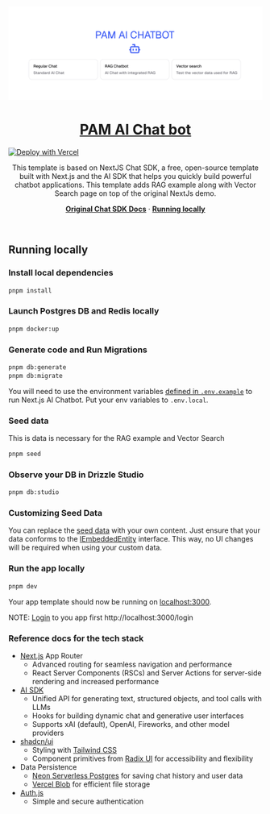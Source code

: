 <a href="https://chat.vercel.ai/">
  <img alt="Next.js + RAG + AI chatbot." src="docs/main_page_image.png">
  <h1 align="center">PAM AI Chat bot</h1> 
</a>

<a href="https://vercel.com/new/clone?repository-url=https://github.com/OrkhanHuseynli/pam-chat-bot.git"><img src="https://vercel.com/button" alt="Deploy with Vercel"/></a>

<p align="center">
   This template is based on NextJS Chat SDK, a free, open-source template built with Next.js and the AI SDK that helps you quickly build powerful chatbot applications.
   This template adds RAG example along with Vector Search page on top of the original NextJs demo.
</p>

<p align="center">
  <a href="https://chat-sdk.dev"><strong>Original Chat SDK Docs</strong></a> ·
  <a href="#running-locally"><strong>Running locally</strong></a>
</p>
<br/>

## Running locally

### Install local dependencies

```bash
pnpm install
```

### Launch Postgres DB and Redis locally

```bash
pnpm docker:up
```

### Generate code and Run Migrations

```bash
pnpm db:generate
pnpm db:migrate
```

You will need to use the environment variables [defined in `.env.example`](.env.example) to run Next.js AI Chatbot. Put your env variables to `.env.local`.

### Seed data

This is data is necessary for the RAG example and Vector Search

```bash
pnpm seed
```

### Observe your DB in Drizzle Studio

```bash
pnpm db:studio
```

### Customizing Seed Data

You can replace the [seed data](./lib/db/seedData.ts) with your own content. Just ensure that your data conforms to the [IEmbeddedEntity](./lib/db/models.ts) interface. This way, no UI changes will be required when using your custom data.

### Run the app locally

```bash
pnpm dev
```

Your app template should now be running on [localhost:3000](http://localhost:3000).

NOTE: [Login](http://localhost:3000/login) to you app first http://localhost:3000/login

### Reference docs for the tech stack

- [Next.js](https://nextjs.org) App Router
  - Advanced routing for seamless navigation and performance
  - React Server Components (RSCs) and Server Actions for server-side rendering and increased performance
- [AI SDK](https://sdk.vercel.ai/docs)
  - Unified API for generating text, structured objects, and tool calls with LLMs
  - Hooks for building dynamic chat and generative user interfaces
  - Supports xAI (default), OpenAI, Fireworks, and other model providers
- [shadcn/ui](https://ui.shadcn.com)
  - Styling with [Tailwind CSS](https://tailwindcss.com)
  - Component primitives from [Radix UI](https://radix-ui.com) for accessibility and flexibility
- Data Persistence
  - [Neon Serverless Postgres](https://vercel.com/marketplace/neon) for saving chat history and user data
  - [Vercel Blob](https://vercel.com/storage/blob) for efficient file storage
- [Auth.js](https://authjs.dev)
  - Simple and secure authentication
